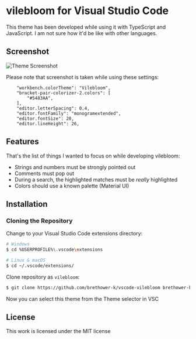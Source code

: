 # vilebloom for Visual Studio Code

This theme has been developed while using it with TypeScript and JavaScript. I am not sure how it'd be like with other languages.

## Screenshot
![Theme Screenshot](screenshot-v0.0.1.png)

Please note that screenshot is taken while using these settings:

```
    "workbench.colorTheme": "Vilebloom",
    "bracket-pair-colorizer-2.colors": [
        "#5483AA",
    ],
    "editor.letterSpacing": 0.4,
    "editor.fontFamily": "monogramextended",
    "editor.fontSize": 20,
    "editor.lineHeight": 26,
```

## Features

That's the list of things I wanted to focus on while developing vilebloom:

- Strings and numbers must be strongly pointed out
- Comments must pop out
- During a search, the highlighted matches must be _really_ highlighted 
- Colors should use a known palette (Material UI)

## Installation

### Cloning the Repository

Change to your Visual Studio Code extensions directory:

```bash
# Windows
$ cd %USERPROFILE%\.vscode\extensions

# Linux & macOS
$ cd ~/.vscode/extensions/
```

Clone repository as `vilebloom`:

```bash
$ git clone https://github.com/brethower-k/vscode-vilebloom brethower-k.vilebloom
```

Now you can select this theme from the Theme selector in VSC

## License

This work is licensed under the MIT license
